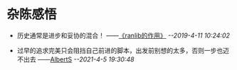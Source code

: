 # 杂陈感悟

- 历史通常是进步和妥协的混合！
 ——[《ranlib的作用》](https://blog.csdn.net/jubincn/article/details/6958840) *--2019-4-11 10:24:02*

- 过早的追求完美只会阻挡自己前进的脚本，出发前别想的太多，否则一步也迈不出去
 ——[AlbertS](#) *--2021-4-5 19:30:48*